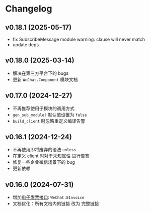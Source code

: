 # Changelog

## v0.18.1 (2025-05-17)
- fix SubscribeMessage module warning: clause will never match
- update deps

## v0.18.0 (2025-03-14)
- 解决在第三方平台下的 bugs
- 更新 `WeChat.Component` 模块文档

## v0.17.0 (2024-12-27)
- 不再推荐使用子模块的调用方式
- `gen_sub_module?` 默认值设置为 `false`
- `build_client` 时忽略重定义编译告警

## v0.16.1 (2024-12-24)
- 不再使用即将废弃的语法 `unless`
- 在定义 client 时对于未知属性 进行告警
- 修复一些企业微信场景下的 bug
- 更新依赖

## v0.16.0 (2024-07-31)
- 增加[电子发票接口](https://developers.weixin.qq.com/doc/offiaccount/WeChat_Invoice/E_Invoice/Instruction.html): `WeChat.EInvoice`
- 文档优化：所有文档内的链接 改为 完整链接
